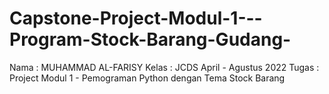 # Capstone-Project-Modul-1---Program-Stock-Barang-Gudang-
Nama : MUHAMMAD AL-FARISY Kelas : JCDS April - Agustus 2022 Tugas : Project Modul 1 - Pemograman Python dengan Tema Stock Barang
